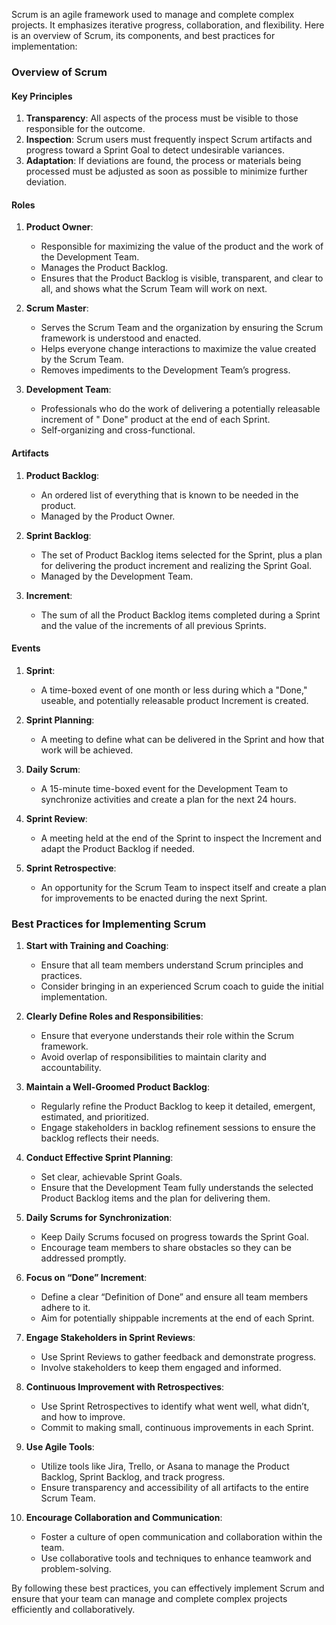 Scrum is an agile framework used to manage and complete complex projects. It emphasizes
iterative progress, collaboration, and flexibility. Here is an overview of Scrum, its
components, and best practices for implementation:

### Overview of Scrum

#### Key Principles

1. **Transparency**: All aspects of the process must be visible to those responsible for
   the outcome.
2. **Inspection**: Scrum users must frequently inspect Scrum artifacts and progress toward
   a Sprint Goal to detect undesirable variances.
3. **Adaptation**: If deviations are found, the process or materials being processed must
   be adjusted as soon as possible to minimize further deviation.

#### Roles

1. **Product Owner**:
    - Responsible for maximizing the value of the product and the work of the Development
      Team.
    - Manages the Product Backlog.
    - Ensures that the Product Backlog is visible, transparent, and clear to all, and
      shows what the Scrum Team will work on next.

2. **Scrum Master**:
    - Serves the Scrum Team and the organization by ensuring the Scrum framework is
      understood and enacted.
    - Helps everyone change interactions to maximize the value created by the Scrum Team.
    - Removes impediments to the Development Team’s progress.

3. **Development Team**:
    - Professionals who do the work of delivering a potentially releasable increment of "
      Done" product at the end of each Sprint.
    - Self-organizing and cross-functional.

#### Artifacts

1. **Product Backlog**:
    - An ordered list of everything that is known to be needed in the product.
    - Managed by the Product Owner.

2. **Sprint Backlog**:
    - The set of Product Backlog items selected for the Sprint, plus a plan for delivering
      the product increment and realizing the Sprint Goal.
    - Managed by the Development Team.

3. **Increment**:
    - The sum of all the Product Backlog items completed during a Sprint and the value of
      the increments of all previous Sprints.

#### Events

1. **Sprint**:
    - A time-boxed event of one month or less during which a "Done," useable, and
      potentially releasable product Increment is created.

2. **Sprint Planning**:
    - A meeting to define what can be delivered in the Sprint and how that work will be
      achieved.

3. **Daily Scrum**:
    - A 15-minute time-boxed event for the Development Team to synchronize activities and
      create a plan for the next 24 hours.

4. **Sprint Review**:
    - A meeting held at the end of the Sprint to inspect the Increment and adapt the
      Product Backlog if needed.

5. **Sprint Retrospective**:
    - An opportunity for the Scrum Team to inspect itself and create a plan for
      improvements to be enacted during the next Sprint.

### Best Practices for Implementing Scrum

1. **Start with Training and Coaching**:
    - Ensure that all team members understand Scrum principles and practices.
    - Consider bringing in an experienced Scrum coach to guide the initial implementation.

2. **Clearly Define Roles and Responsibilities**:
    - Ensure that everyone understands their role within the Scrum framework.
    - Avoid overlap of responsibilities to maintain clarity and accountability.

3. **Maintain a Well-Groomed Product Backlog**:
    - Regularly refine the Product Backlog to keep it detailed, emergent, estimated, and
      prioritized.
    - Engage stakeholders in backlog refinement sessions to ensure the backlog reflects
      their needs.

4. **Conduct Effective Sprint Planning**:
    - Set clear, achievable Sprint Goals.
    - Ensure that the Development Team fully understands the selected Product Backlog
      items and the plan for delivering them.

5. **Daily Scrums for Synchronization**:
    - Keep Daily Scrums focused on progress towards the Sprint Goal.
    - Encourage team members to share obstacles so they can be addressed promptly.

6. **Focus on “Done” Increment**:
    - Define a clear “Definition of Done” and ensure all team members adhere to it.
    - Aim for potentially shippable increments at the end of each Sprint.

7. **Engage Stakeholders in Sprint Reviews**:
    - Use Sprint Reviews to gather feedback and demonstrate progress.
    - Involve stakeholders to keep them engaged and informed.

8. **Continuous Improvement with Retrospectives**:
    - Use Sprint Retrospectives to identify what went well, what didn’t, and how to
      improve.
    - Commit to making small, continuous improvements in each Sprint.

9. **Use Agile Tools**:
    - Utilize tools like Jira, Trello, or Asana to manage the Product Backlog, Sprint
      Backlog, and track progress.
    - Ensure transparency and accessibility of all artifacts to the entire Scrum Team.

10. **Encourage Collaboration and Communication**:
    - Foster a culture of open communication and collaboration within the team.
    - Use collaborative tools and techniques to enhance teamwork and problem-solving.

By following these best practices, you can effectively implement Scrum and ensure that
your team can manage and complete complex projects efficiently and collaboratively.
